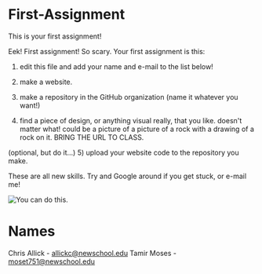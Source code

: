 # First-Assignment
This is your first assignment!

Eek! First assignment! So scary. Your first assignment is this:

1) edit this file and add your name and e-mail to the list below!

2) make a website.

3) make a repository in the GitHub organization (name it whatever you want!)

4) find a piece of design, or anything visual really, that you like. doesn't matter what! could be a picture of a picture of a rock with a drawing of a rock on it. BRING THE URL TO CLASS.

(optional, but do it...)
5) upload your website code to the repository you make.

These are all new skills. Try and Google around if you get stuck, or e-mail me!

![You can do this.](http://cnl.h.cdn.cosmopolitan.nl/assets/15/31/1438003573-tumblr-inline-nnzc7w5zub1s18t9u-500.gif)

# Names

Chris Allick - allickc@newschool.edu
Tamir Moses - moset751@newschool.edu
